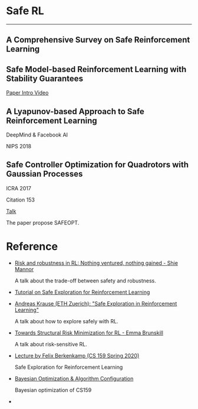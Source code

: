 # Safe RL

---

## A Comprehensive Survey on Safe Reinforcement Learning

## Safe Model-based Reinforcement Learning with Stability Guarantees

[Paper Intro Video](https://www.youtube.com/watch?v=Xwu38vQb9Gk&t=13s)


## A Lyapunov-based Approach to Safe Reinforcement Learning 

DeepMind & Facebook AI 

NIPS 2018

## Safe Controller Optimization for Quadrotors with Gaussian Processes

ICRA 2017

Citation 153

[Talk](https://www.youtube.com/watch?v=sMfPRLtrob4)

The paper propose SAFEOPT.

# Reference

- [Risk and robustness in RL: Nothing ventured, nothing gained - Shie Mannor](https://www.youtube.com/watch?v=M_acBfpqaLQ)
  
  A talk about the trade-off between safety and robustness.
- [Tutorial on Safe Exploration for Reinforcement Learning](https://rlss.inria.fr/files/2019/07/SafeRL_tutorial.pdf)
- [Andreas Krause (ETH Zuerich): "Safe Exploration in Reinforcement Learning"](https://www.youtube.com/watch?v=5vMyz4HWYfw)
  
  A talk about how to explore safely with RL.
- [Towards Structural Risk Minimization for RL - Emma Brunskill](https://www.youtube.com/watch?v=V3Op8eIc9H8)
  
  A talk about risk-sensitive RL.
- [Lecture by Felix Berkenkamp (CS 159 Spring 2020)](https://www.youtube.com/watch?v=sMfPRLtrob4)
  
  Safe Exploration for Reinforcement Learning
- [Bayesian Optimization & Algorithm Configuration](https://www.youtube.com/watch?v=6D9Rqda0dpg&feature=youtu.be)

  Bayesian optimization of CS159
- 